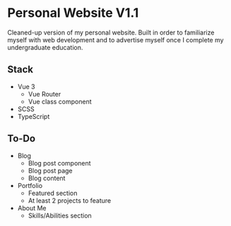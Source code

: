 # Personal Website V1.1

Cleaned-up version of my personal website. Built in order to familiarize myself with web development and to advertise myself once I complete my undergraduate education.

## Stack

- Vue 3
  - Vue Router
  - Vue class component
- SCSS
- TypeScript

## To-Do

- Blog
  - Blog post component
  - Blog post page
  - Blog content
- Portfolio
  - Featured section
  - At least 2 projects to feature
- About Me
  - Skills/Abilities section

